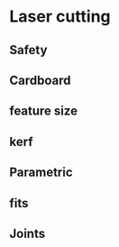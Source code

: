 # Laser cutting

## Safety

## Cardboard

## feature size

## kerf

## Parametric

## fits

## Joints

